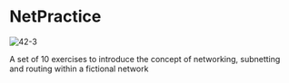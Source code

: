 # NetPractice

![42-3](https://github.com/user-attachments/assets/5b89a824-3000-4e5d-9da7-d732d2d317d0)

A set of 10 exercises to introduce the concept of networking, subnetting and routing within a fictional network
